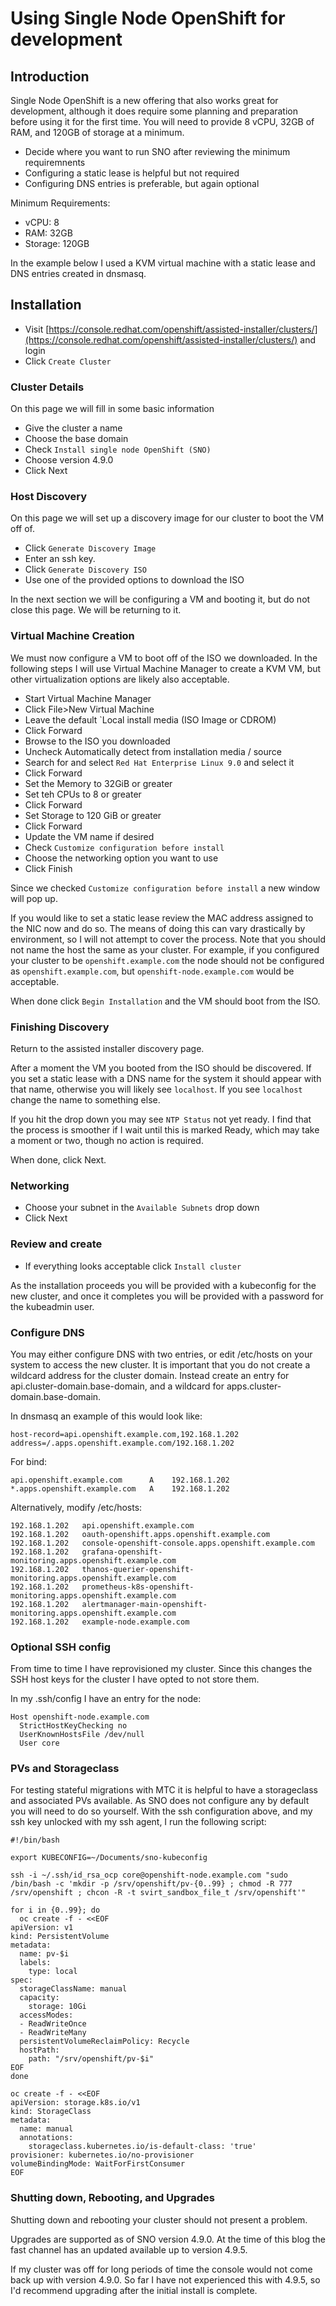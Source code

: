 # Using Single Node OpenShift for development

## Introduction
Single Node OpenShift is a new offering that also works great for development, although it does require some planning and preparation before using it for the first time. You will need to provide 8 vCPU, 32GB of RAM, and 120GB of storage at a minimum.  

- Decide where you want to run SNO after reviewing the minimum requiremnents
- Configuring a static lease is helpful but not required
- Configuring DNS entries is preferable, but again optional

Minimum Requirements:
- vCPU: 8
- RAM: 32GB
- Storage: 120GB

In the example below I used a KVM virtual machine with a static lease and DNS entries created in dnsmasq.

## Installation

- Visit [https://console.redhat.com/openshift/assisted-installer/clusters/](https://console.redhat.com/openshift/assisted-installer/clusters/) and login
- Click `Create Cluster`

### Cluster Details
On this page we will fill in some basic information 

- Give the cluster a name
- Choose the base domain
- Check `Install single node OpenShift (SNO)`
- Choose version 4.9.0
- Click Next

### Host Discovery
On this page we will set up a discovery image for our cluster to boot the VM off of.

- Click `Generate Discovery Image`
- Enter an ssh key. 
- Click `Generate Discovery ISO`
- Use one of the provided options to download the ISO
  
In the next section we will be configuring a VM and booting it, but do not close this page. We will be returning to it.

### Virtual Machine Creation
We must now configure a VM to boot off of the ISO we downloaded. In the following steps I will use Virtual Machine Manager to create a KVM VM, but other virtualization options are likely also acceptable.

- Start Virtual Machine Manager 
- Click File>New Virtual Machine
- Leave the default `Local install media (ISO Image or CDROM)
- Click Forward
- Browse to the ISO you downloaded
- Uncheck Automatically detect from installation media / source
- Search for and select `Red Hat Enterprise Linux 9.0` and select it
- Click Forward
- Set the Memory to 32GiB or greater
- Set teh CPUs to 8 or greater
- Click Forward
- Set Storage to 120 GiB or greater
- Click Forward
- Update the VM name if desired
- Check `Customize configuration before install`
- Choose the networking option you want to use
- Click Finish
  
Since we checked `Customize configuration before install` a new window will pop up.  
  
If you would like to set a static lease review the MAC address assigned to the NIC now and do so. The means of doing this can vary drastically by environment, so I will not attempt to cover the process. Note that you should not name the host the same as your cluster. For example, if you configured your cluster to be `openshift.example.com` the node should not be configured as `openshift.example.com`, but `openshift-node.example.com` would be acceptable.

When done click `Begin Installation` and the VM should boot from the ISO.

### Finishing Discovery
Return to the assisted installer discovery page.

After a moment the VM you booted from the ISO should be discovered. If you set a static lease with a DNS name for the system it should appear with that name, otherwise you will likely see `localhost`. If you see `localhost` change the name to something else.
  
If you hit the drop down you may see `NTP Status` not yet ready. I find that the process is smoother if I wait until this is marked Ready, which may take a moment or two, though no action is required.

When done, click Next.

### Networking
- Choose your subnet in the `Available Subnets` drop down
- Click Next

### Review and create
- If everything looks acceptable click `Install cluster`

As the installation proceeds you will be provided with a kubeconfig for the new cluster, and once it completes you will be provided with a password for the kubeadmin user.

### Configure DNS
You may either configure DNS with two entries, or edit /etc/hosts on your system to access the new cluster. It is important that you do not create a wildcard address for the cluster domain. Instead create an entry for api.cluster-domain.base-domain, and a wildcard for apps.cluster-domain.base-domain.

In dnsmasq an example of this would look like:
```
host-record=api.openshift.example.com,192.168.1.202
address=/.apps.openshift.example.com/192.168.1.202
```

For bind:
```
api.openshift.example.com      A	192.168.1.202
*.apps.openshift.example.com   A	192.168.1.202
```

Alternatively, modify /etc/hosts:
```
192.168.1.202	api.openshift.example.com
192.168.1.202	oauth-openshift.apps.openshift.example.com
192.168.1.202	console-openshift-console.apps.openshift.example.com
192.168.1.202	grafana-openshift-monitoring.apps.openshift.example.com
192.168.1.202	thanos-querier-openshift-monitoring.apps.openshift.example.com
192.168.1.202	prometheus-k8s-openshift-monitoring.apps.openshift.example.com
192.168.1.202	alertmanager-main-openshift-monitoring.apps.openshift.example.com
192.168.1.202	example-node.example.com
```

### Optional SSH config
From time to time I have reprovisioned my cluster. Since this changes the SSH host keys for the cluster I have opted to not store them.

In my .ssh/config I have an entry for the node:
```
Host openshift-node.example.com
  StrictHostKeyChecking no
  UserKnownHostsFile /dev/null
  User core
```

### PVs and Storageclass
For testing stateful migrations with MTC it is helpful to have a storageclass and associated PVs available. As SNO does not configure any by default you will need to do so yourself. With the ssh configuration above, and my ssh key unlocked with my ssh agent, I run the following script:

```
#!/bin/bash

export KUBECONFIG=~/Documents/sno-kubeconfig

ssh -i ~/.ssh/id_rsa_ocp core@openshift-node.example.com "sudo /bin/bash -c 'mkdir -p /srv/openshift/pv-{0..99} ; chmod -R 777 /srv/openshift ; chcon -R -t svirt_sandbox_file_t /srv/openshift'"

for i in {0..99}; do
  oc create -f - <<EOF
apiVersion: v1
kind: PersistentVolume
metadata:
  name: pv-$i
  labels:
    type: local
spec:
  storageClassName: manual
  capacity:
    storage: 10Gi
  accessModes:
  - ReadWriteOnce
  - ReadWriteMany
  persistentVolumeReclaimPolicy: Recycle
  hostPath:
    path: "/srv/openshift/pv-$i"
EOF
done

oc create -f - <<EOF
apiVersion: storage.k8s.io/v1
kind: StorageClass
metadata:
  name: manual
  annotations:
    storageclass.kubernetes.io/is-default-class: 'true'
provisioner: kubernetes.io/no-provisioner
volumeBindingMode: WaitForFirstConsumer
EOF
```

### Shutting down, Rebooting, and Upgrades
Shutting down and rebooting your cluster should not present a problem.

Upgrades are supported as of SNO version 4.9.0. At the time of this blog the fast channel has an updated available up to version 4.9.5.

If my cluster was off for long periods of time the console would not come back up with version 4.9.0. So far I have not experienced this with 4.9.5, so I'd recommend upgrading after the initial install is complete.

